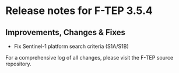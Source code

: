 # Release notes for F-TEP 3.5.4

## Improvements, Changes &amp; Fixes

* Fix Sentinel-1 platform search criteria (S1A/S1B)

For a comprehensive log of all changes, please visit the F-TEP source
repository.
